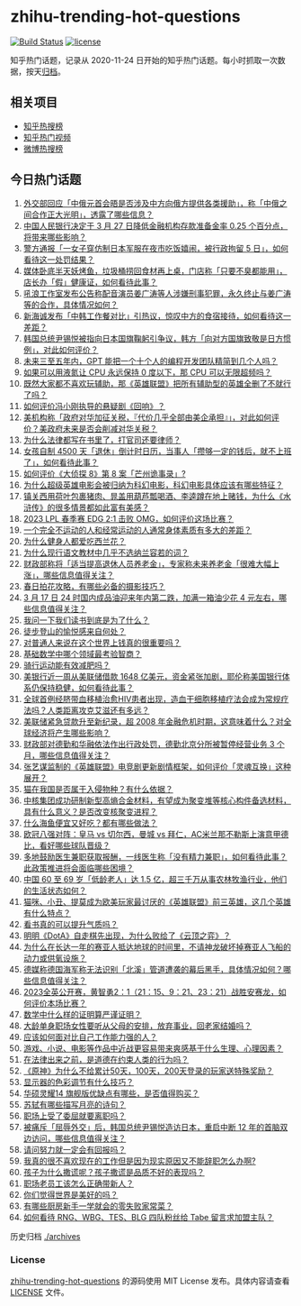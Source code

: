 # zhihu-trending-hot-questions

[![Build Status](https://github.com/justjavac/zhihu-trending-hot-questions/workflows/ci/badge.svg?branch=master)](https://github.com/justjavac/zhihu-trending-hot-questions/actions)
[![license](https://img.shields.io/github/license/justjavac/zhihu-trending-hot-questions)](https://github.com/justjavac/zhihu-trending-hot-questions/blob/master/LICENSE)

知乎热门话题，记录从 2020-11-24
日开始的知乎热门话题。每小时抓取一次数据，按天[归档](./archives)。

## 相关项目

- [知乎热搜榜](https://github.com/justjavac/zhihu-trending-top-search)
- [知乎热门视频](https://github.com/justjavac/zhihu-trending-hot-video)
- [微博热搜榜](https://github.com/justjavac/weibo-trending-hot-search)

## 今日热门话题

<!-- BEGIN -->
<!-- 最后更新时间 Sat Mar 18 2023 03:13:02 GMT+0800 (China Standard Time) -->

1. [外交部回应「中俄元首会晤是否涉及中方向俄方提供各类援助」，称「中俄之间合作正大光明」，透露了哪些信息？](https://www.zhihu.com/question/590180273)
1. [中国人民银行决定于 3 月 27 日降低金融机构存款准备金率 0.25 个百分点，将带来哪些影响？](https://www.zhihu.com/question/590192359)
1. [警方通报「一女子穿仿制日本军服在夜市吃饭嬉闹，被行政拘留 5 日」，如何看待这一处罚结果？](https://www.zhihu.com/question/590135182)
1. [媒体卧底半天妖烤鱼，垃圾桶捞回食材再上桌，门店称「只要不臭都能用」，店长办「假」健康证，如何看待此事？](https://www.zhihu.com/question/590134918)
1. [吼浪工作室发布公告称配音演员姜广涛等人涉嫌刑事犯罪，永久终止与姜广涛等的合作，具体情况如何？](https://www.zhihu.com/question/590186792)
1. [新海诚发布「中韩工作餐对比」引热议，惊叹中方的食宿接待，如何看待这一差距？](https://www.zhihu.com/question/590175332)
1. [韩国总统尹锡悦被指向日本国旗鞠躬引争议，韩方「向对方国旗致敬是日方惯例」，对此如何评价？](https://www.zhihu.com/question/590140747)
1. [未来三至五年内，GPT 能把一个十个人的编程开发团队精简到几个人吗？](https://www.zhihu.com/question/589904843)
1. [如果可以用液氮让 CPU 永远保持 0 度以下，那 CPU 可以无限超频吗？](https://www.zhihu.com/question/589892451)
1. [既然大家都不喜欢玩辅助，那《英雄联盟》把所有辅助型的英雄全删了不就行了吗？](https://www.zhihu.com/question/583112881)
1. [如何评价冯小刚执导的悬疑剧《回响》？](https://www.zhihu.com/question/574884590)
1. [美机构称「政府对华加征关税，『代价几乎全部由美企承担』」，对此如何评价？美政府未来是否会削减对华关税？](https://www.zhihu.com/question/590044904)
1. [为什么法律都写在书里了，打官司还要律师？](https://www.zhihu.com/question/589249552)
1. [女孩自制 4500 天「退休」倒计时日历，当事人「攒够一定的钱后，就不上班了」，如何看待此事？](https://www.zhihu.com/question/589718058)
1. [如何评价《大侦探 8》第 8 案「芒州诡事录」?](https://www.zhihu.com/question/589905458)
1. [为什么超级英雄电影会被归纳为科幻电影，科幻电影具体应该有哪些特征？](https://www.zhihu.com/question/388774899)
1. [镇关西用荷叶包裹猪肉、晁盖用葫芦瓢喝酒、李逵蹲在地上赌钱，为什么《水浒传》的很多情景都如此富有美感？](https://www.zhihu.com/question/570019489)
1. [2023 LPL 春季赛 EDG 2:1 击败 OMG，如何评价这场比赛？](https://www.zhihu.com/question/590231976)
1. [一个完全不运动的人和经常运动的人通常身体素质有多大的差距？](https://www.zhihu.com/question/31694741)
1. [为什么健身人都爱吃西兰花？](https://www.zhihu.com/question/587455376)
1. [为什么现行语文教材中几乎不选纳兰容若的词？](https://www.zhihu.com/question/27292549)
1. [财政部称将「适当提高退休人员养老金」，专家称未来养老金「很难大幅上涨」，哪些信息值得关注？](https://www.zhihu.com/question/590133455)
1. [春日拍花攻略，有哪些必备的摄影技巧？](https://www.zhihu.com/question/589915697)
1. [3 月 17 日 24 时国内成品油迎来年内第二跌，加满一箱油少花 4 元左右，哪些信息值得关注？](https://www.zhihu.com/question/590107332)
1. [我问一下我们读书到底是为了什么？](https://www.zhihu.com/question/590134400)
1. [徒步登山的愉悦感来自何处？](https://www.zhihu.com/question/588085905)
1. [对普通人来说在这个世界上钱真的很重要吗？](https://www.zhihu.com/question/589850941)
1. [基础数学中哪个领域最考验智商？](https://www.zhihu.com/question/589273570)
1. [骑行运动能有效减肥吗？](https://www.zhihu.com/question/585551587)
1. [美银行近一周从美联储借款 1648 亿美元，资金紧张加剧，耶伦称美国银行体系仍保持稳健，如何看待此事？](https://www.zhihu.com/question/590111269)
1. [全球首例经脐带血移植治愈HIV患者出现，造血干细胞移植疗法会成为常规疗法吗？人类距离攻克艾滋还有多远？](https://www.zhihu.com/question/590105619)
1. [美联储紧急贷款升至新纪录，超 2008 年金融危机时期，这意味着什么？对全球经济将产生哪些影响？](https://www.zhihu.com/question/590145912)
1. [财政部对德勤和华融依法作出行政处罚，德勤北京分所被暂停经营业务 3 个月，哪些信息值得关注？](https://www.zhihu.com/question/590185632)
1. [张艺谋监制的《英雄联盟》电竞剧更新剧情框架，如何评价「灵魂互换」这种展开？](https://www.zhihu.com/question/589921578)
1. [猫在我国是否属于入侵物种？有什么依据？](https://www.zhihu.com/question/589624372)
1. [中核集团成功研制新型高熵合金材料，有望成为聚变堆等核心构件备选材料，具有什么意义？是否改变核聚变进程？](https://www.zhihu.com/question/589585654)
1. [什么海鱼便宜又好吃？都有哪些做法？](https://www.zhihu.com/question/320233121)
1. [欧冠八强对阵：皇马 vs 切尔西，曼城 vs 拜仁，AC米兰那不勒斯上演意甲德比，看好哪些球队晋级？](https://www.zhihu.com/question/590226354)
1. [多地鼓励医生兼职获取报酬，一线医生称「没有精力兼职」，如何看待此事？此政策推进将会面临哪些困境？](https://www.zhihu.com/question/590126513)
1. [中国 60 至 69 岁「低龄老人」达 1.5 亿，超三千万从事农林牧渔行业，他们的生活状态如何？](https://www.zhihu.com/question/590114423)
1. [猫咪、小丑、提莫成为欧美玩家最讨厌的《英雄联盟》前三英雄，这几个英雄有什么特点？](https://www.zhihu.com/question/589920939)
1. [看书真的可以提升气质吗？](https://www.zhihu.com/question/586833031)
1. [明明《DotA》自走棋先出现，为什么败给了《云顶之弈》？](https://www.zhihu.com/question/589316835)
1. [为什么在长达一年的赛亚人抵达地球的时间里，不请神龙破坏掉赛亚人飞船的动力或供氧设施？](https://www.zhihu.com/question/588783811)
1. [德媒称德国海军称无法识别「北溪」管道遭袭的幕后黑手，具体情况如何？哪些信息值得关注？](https://www.zhihu.com/question/590115611)
1. [2023全英公开赛，黄智勇2：1（21：15、9：21、23：21）战胜安赛龙，如何评价本场比赛？](https://www.zhihu.com/question/590066611)
1. [数学中什么样的证明算严谨证明？](https://www.zhihu.com/question/589540618)
1. [大龄单身职场女性要听从父母的安排，放弃事业，回老家结婚吗？](https://www.zhihu.com/question/586918482)
1. [应该如何面对比自己工作能力强的人？](https://www.zhihu.com/question/586770135)
1. [游戏、小说、电影等作品中近战更容易带来爽感基于什么生理、心理因素？](https://www.zhihu.com/question/589932990)
1. [在法律出来之前，是道德在约束人类的行为吗？](https://www.zhihu.com/question/580112138)
1. [《原神》为什么不给累计50天，100天，200天登录的玩家送特殊奖励？](https://www.zhihu.com/question/590015623)
1. [显示器的色彩调节有什么技巧？](https://www.zhihu.com/question/589566197)
1. [华硕灵耀14 旗舰版优缺点有哪些，是否值得购买？](https://www.zhihu.com/question/590053752)
1. [苏轼有哪些描写月亮的诗句？](https://www.zhihu.com/question/583007070)
1. [职场上受了委屈就要离职吗？](https://www.zhihu.com/question/584116148)
1. [被痛斥「屈辱外交」后，韩国总统尹锡悦造访日本，重启中断 12 年的首脑双边访问，哪些信息值得关注？](https://www.zhihu.com/question/589954104)
1. [请问努力就一定会有回报吗？](https://www.zhihu.com/question/589410340)
1. [我真的很不喜欢现在的工作但是因为现实原因又不能辞职怎么办啊?](https://www.zhihu.com/question/589850764)
1. [孩子为什么撒谎呢？孩子撒谎是品质不好的表现吗？](https://www.zhihu.com/question/588441216)
1. [职场老员工该怎么正确带新人？](https://www.zhihu.com/question/583244393)
1. [你们觉得世界是美好的吗？](https://www.zhihu.com/question/589860557)
1. [有哪些厨房新手一学就会的零失败家常菜？](https://www.zhihu.com/question/587195573)
1. [如何看待 RNG、WBG、TES、BLG 四队粉丝给 Tabe 留言求加盟主队？](https://www.zhihu.com/question/589920704)

<!-- END -->

历史归档 [./archives](./archives)

### License

[zhihu-trending-hot-questions](https://github.com/justjavac/zhihu-trending-hot-questions)
的源码使用 MIT License 发布。具体内容请查看 [LICENSE](./LICENSE) 文件。
